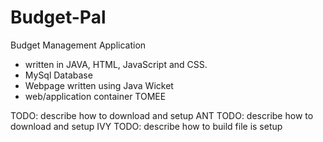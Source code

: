 # Budget-Pal

Budget Management Application 
- written in JAVA, HTML, JavaScript and CSS.
- MySql Database
- Webpage written using Java Wicket
- web/application container TOMEE

TODO: describe how to download and setup ANT
TODO: describe how to download and setup IVY
TODO: describe how to build file is setup 
